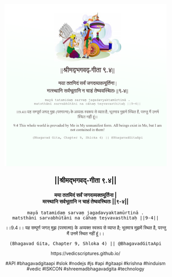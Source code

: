 <img src="../../asset/BG_9_4.png"/>
<center><h2>||श्रीमद्‍भगवद्‍-गीता ९.४||</h2>
<h3>मया ततमिदं सर्वं जगदव्यक्तमूर्तिना |<br/>मत्स्थानि सर्वभूतानि न चाहं तेष्ववस्थितः ||९-४||</h3>
<pre>mayā tatamidaṃ sarvaṃ jagadavyaktamūrtinā .<br/>matsthāni sarvabhūtāni na cāhaṃ teṣvavasthitaḥ ||9-4||</pre>
<p>।।9.4।। यह सम्पूर्ण जगत् मुझ (परमात्मा) के अव्यक्त स्वरूप से व्याप्त है; भूतमात्र मुझमें स्थित है, परन्तु मैं उनमें स्थित नहीं हूं।।</p>
<pre>(Bhagavad Gita, Chapter 9, Shloka 4) || @BhagavadGitaApi</pre><p>https://vedicscriptures.github.io/</p><p>#API #bhagavadgitaapi #slok #nodejs #js #api #gitaapi #krishna #hinduism #vedic #ISKCON #shreemadbhagavadgita #technology</p></center>
